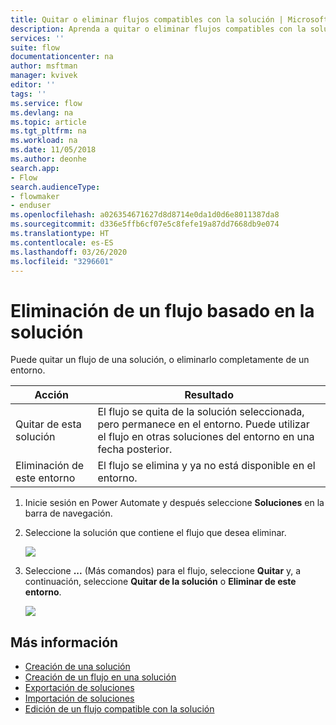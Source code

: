 ```yaml
---
title: Quitar o eliminar flujos compatibles con la solución | Microsoft Docs
description: Aprenda a quitar o eliminar flujos compatibles con la solución.
services: ''
suite: flow
documentationcenter: na
author: msftman
manager: kvivek
editor: ''
tags: ''
ms.service: flow
ms.devlang: na
ms.topic: article
ms.tgt_pltfrm: na
ms.workload: na
ms.date: 11/05/2018
ms.author: deonhe
search.app:
- Flow
search.audienceType:
- flowmaker
- enduser
ms.openlocfilehash: a026354671627d8d8714e0da1d0d6e8011387da8
ms.sourcegitcommit: d336e5ffb6cf07e5c8fefe19a87dd7668db9e074
ms.translationtype: HT
ms.contentlocale: es-ES
ms.lasthandoff: 03/26/2020
ms.locfileid: "3296601"
---
```

# <a name="remove-a-solution-aware-flow"></a>Eliminación de un flujo basado en la solución


Puede quitar un flujo de una solución, o eliminarlo completamente de un entorno.

Acción|Resultado
------|-----------
Quitar de esta solución|El flujo se quita de la solución seleccionada, pero permanece en el entorno. Puede utilizar el flujo en otras soluciones del entorno en una fecha posterior.
Eliminación de este entorno|El flujo se elimina y ya no está disponible en el entorno.

1. Inicie sesión en Power Automate y después seleccione **Soluciones** en la barra de navegación.
1. Seleccione la solución que contiene el flujo que desea eliminar.

   ![](./media/remove-solution-aware-flow/new-flow-inside-solution.png)
   
1. Seleccione **...** (Más comandos) para el flujo, seleccione **Quitar** y, a continuación, seleccione **Quitar de la solución** o **Eliminar de este entorno**.

   ![](./media/remove-solution-aware-flow/delete-flow-from-solution-options.png)

## <a name="learn-more"></a>Más información

- [Creación de una solución](./overview-solution-flows.md)
- [Creación de un flujo en una solución](./create-flow-solution.md)
- [Exportación de soluciones](./export-flow-solution.md)
- [Importación de soluciones](./import-flow-solution.md)
- [Edición de un flujo compatible con la solución](./edit-solution-aware-flow.md)
